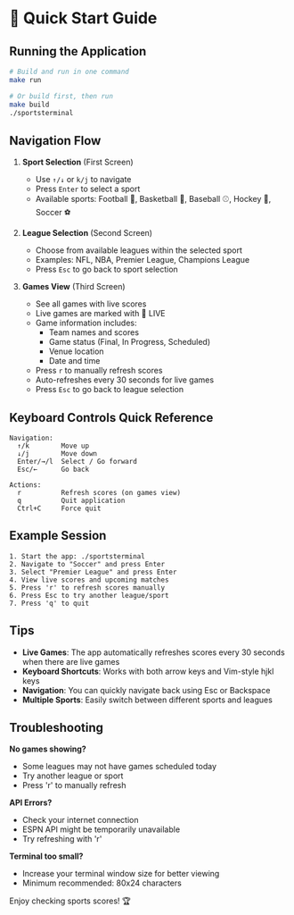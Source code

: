 # 🚀 Quick Start Guide

## Running the Application

```bash
# Build and run in one command
make run

# Or build first, then run
make build
./sportsterminal
```

## Navigation Flow

1. **Sport Selection** (First Screen)
   - Use `↑/↓` or `k/j` to navigate
   - Press `Enter` to select a sport
   - Available sports: Football 🏈, Basketball 🏀, Baseball ⚾, Hockey 🏒, Soccer ⚽

2. **League Selection** (Second Screen)
   - Choose from available leagues within the selected sport
   - Examples: NFL, NBA, Premier League, Champions League
   - Press `Esc` to go back to sport selection

3. **Games View** (Third Screen)
   - See all games with live scores
   - Live games are marked with 🔴 LIVE
   - Game information includes:
     - Team names and scores
     - Game status (Final, In Progress, Scheduled)
     - Venue location
     - Date and time
   - Press `r` to manually refresh scores
   - Auto-refreshes every 30 seconds for live games
   - Press `Esc` to go back to league selection

## Keyboard Controls Quick Reference

```
Navigation:
  ↑/k        Move up
  ↓/j        Move down
  Enter/→/l  Select / Go forward
  Esc/←      Go back
  
Actions:
  r          Refresh scores (on games view)
  q          Quit application
  Ctrl+C     Force quit
```

## Example Session

```
1. Start the app: ./sportsterminal
2. Navigate to "Soccer" and press Enter
3. Select "Premier League" and press Enter
4. View live scores and upcoming matches
5. Press 'r' to refresh scores manually
6. Press Esc to try another league/sport
7. Press 'q' to quit
```

## Tips

- **Live Games**: The app automatically refreshes scores every 30 seconds when there are live games
- **Keyboard Shortcuts**: Works with both arrow keys and Vim-style hjkl keys
- **Navigation**: You can quickly navigate back using Esc or Backspace
- **Multiple Sports**: Easily switch between different sports and leagues

## Troubleshooting

**No games showing?**
- Some leagues may not have games scheduled today
- Try another league or sport
- Press 'r' to manually refresh

**API Errors?**
- Check your internet connection
- ESPN API might be temporarily unavailable
- Try refreshing with 'r'

**Terminal too small?**
- Increase your terminal window size for better viewing
- Minimum recommended: 80x24 characters

Enjoy checking sports scores! 🏆

